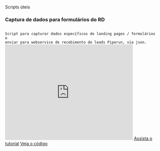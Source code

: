 Scripts úteis

### Captura de dados para formulários do RD
<code>
Script para capturar dados específicos de landing pages / formulários e
enviar para webservice de recebimento de leads Piperun, via json.
</code>
<embed width="420" height="315" src="https://www.loom.com/embed/6117513d276745da935f95282f4a7d97">
<a href="https://www.loom.com/share/6117513d276745da935f95282f4a7d97">Assista o tutorial</a>
<a href="https://github.com/dinhogehm/piperun-scripts/blob/master/integrador-json-rd-station.html">Veja o código</a>
